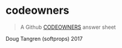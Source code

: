 # codeowners

> A Github [CODEOWNERS](https://help.github.com/articles/about-codeowners/) answer sheet



Doug Tangren (softprops) 2017
